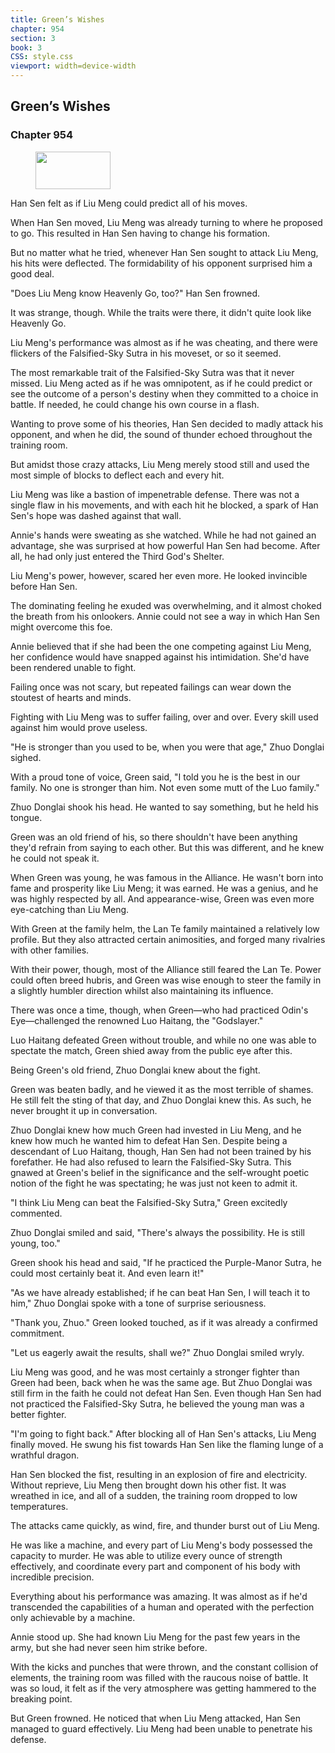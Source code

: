 ```yaml
---
title: Green’s Wishes
chapter: 954
section: 3
book: 3
CSS: style.css
viewport: width=device-width
---
```


## Green’s Wishes

### Chapter 954

<figure>
	<img src="../Images/gem.gif" alt="" id="gem" width="120" height="60" />
</figure>

Han Sen felt as if Liu Meng could predict all of his moves.

When Han Sen moved, Liu Meng was already turning to where he proposed to go. This resulted in Han Sen having to change his formation.

But no matter what he tried, whenever Han Sen sought to attack Liu Meng, his hits were deflected. The formidability of his opponent surprised him a good deal.

"Does Liu Meng know Heavenly Go, too?" Han Sen frowned.

It was strange, though. While the traits were there, it didn't quite look like Heavenly Go.

Liu Meng's performance was almost as if he was cheating, and there were flickers of the Falsified-Sky Sutra in his moveset, or so it seemed.

The most remarkable trait of the Falsified-Sky Sutra was that it never missed. Liu Meng acted as if he was omnipotent, as if he could predict or see the outcome of a person's destiny when they committed to a choice in battle. If needed, he could change his own course in a flash.

Wanting to prove some of his theories, Han Sen decided to madly attack his opponent, and when he did, the sound of thunder echoed throughout the training room.

But amidst those crazy attacks, Liu Meng merely stood still and used the most simple of blocks to deflect each and every hit.

Liu Meng was like a bastion of impenetrable defense. There was not a single flaw in his movements, and with each hit he blocked, a spark of Han Sen's hope was dashed against that wall.

Annie's hands were sweating as she watched. While he had not gained an advantage, she was surprised at how powerful Han Sen had become. After all, he had only just entered the Third God's Shelter.

Liu Meng's power, however, scared her even more. He looked invincible before Han Sen.

The dominating feeling he exuded was overwhelming, and it almost choked the breath from his onlookers. Annie could not see a way in which Han Sen might overcome this foe.

Annie believed that if she had been the one competing against Liu Meng, her confidence would have snapped against his intimidation. She'd have been rendered unable to fight.

Failing once was not scary, but repeated failings can wear down the stoutest of hearts and minds.

Fighting with Liu Meng was to suffer failing, over and over. Every skill used against him would prove useless.

"He is stronger than you used to be, when you were that age," Zhuo Donglai sighed.

With a proud tone of voice, Green said, "I told you he is the best in our family. No one is stronger than him. Not even some mutt of the Luo family."

Zhuo Donglai shook his head. He wanted to say something, but he held his tongue.

Green was an old friend of his, so there shouldn't have been anything they'd refrain from saying to each other. But this was different, and he knew he could not speak it.

When Green was young, he was famous in the Alliance. He wasn't born into fame and prosperity like Liu Meng; it was earned. He was a genius, and he was highly respected by all. And appearance-wise, Green was even more eye-catching than Liu Meng.

With Green at the family helm, the Lan Te family maintained a relatively low profile. But they also attracted certain animosities, and forged many rivalries with other families.

With their power, though, most of the Alliance still feared the Lan Te. Power could often breed hubris, and Green was wise enough to steer the family in a slightly humbler direction whilst also maintaining its influence.

There was once a time, though, when Green—who had practiced Odin's Eye—challenged the renowned Luo Haitang, the "Godslayer."

Luo Haitang defeated Green without trouble, and while no one was able to spectate the match, Green shied away from the public eye after this.

Being Green's old friend, Zhuo Donglai knew about the fight.

Green was beaten badly, and he viewed it as the most terrible of shames. He still felt the sting of that day, and Zhuo Donglai knew this. As such, he never brought it up in conversation.

Zhuo Donglai knew how much Green had invested in Liu Meng, and he knew how much he wanted him to defeat Han Sen. Despite being a descendant of Luo Haitang, though, Han Sen had not been trained by his forefather. He had also refused to learn the Falsified-Sky Sutra. This gnawed at Green's belief in the significance and the self-wrought poetic notion of the fight he was spectating; he was just not keen to admit it.

"I think Liu Meng can beat the Falsified-Sky Sutra," Green excitedly commented.

Zhuo Donglai smiled and said, "There's always the possibility. He is still young, too."

Green shook his head and said, "If he practiced the Purple-Manor Sutra, he could most certainly beat it. And even learn it!"

"As we have already established; if he can beat Han Sen, I will teach it to him," Zhuo Donglai spoke with a tone of surprise seriousness.

"Thank you, Zhuo." Green looked touched, as if it was already a confirmed commitment.

"Let us eagerly await the results, shall we?" Zhuo Donglai smiled wryly.

Liu Meng was good, and he was most certainly a stronger fighter than Green had been, back when he was the same age. But Zhuo Donglai was still firm in the faith he could not defeat Han Sen. Even though Han Sen had not practiced the Falsified-Sky Sutra, he believed the young man was a better fighter.

"I'm going to fight back." After blocking all of Han Sen's attacks, Liu Meng finally moved. He swung his fist towards Han Sen like the flaming lunge of a wrathful dragon.

Han Sen blocked the fist, resulting in an explosion of fire and electricity. Without reprieve, Liu Meng then brought down his other fist. It was wreathed in ice, and all of a sudden, the training room dropped to low temperatures.

The attacks came quickly, as wind, fire, and thunder burst out of Liu Meng.

He was like a machine, and every part of Liu Meng's body possessed the capacity to murder. He was able to utilize every ounce of strength effectively, and coordinate every part and component of his body with incredible precision.

Everything about his performance was amazing. It was almost as if he'd transcended the capabilities of a human and operated with the perfection only achievable by a machine.

Annie stood up. She had known Liu Meng for the past few years in the army, but she had never seen him strike before.

With the kicks and punches that were thrown, and the constant collision of elements, the training room was filled with the raucous noise of battle. It was so loud, it felt as if the very atmosphere was getting hammered to the breaking point.

But Green frowned. He noticed that when Liu Meng attacked, Han Sen managed to guard effectively. Liu Meng had been unable to penetrate his defense.